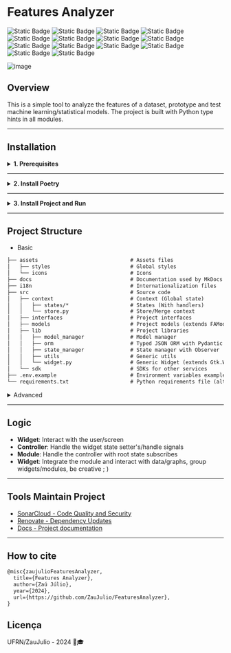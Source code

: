 # Features Analyzer

![Static Badge](https://img.shields.io/badge/python-3.12-%233776AB?logo=Python&logoColor=white)
![Static Badge](https://img.shields.io/badge/pyenv-%2323478B?logo=python&logoColor=white)
![Static Badge](https://img.shields.io/badge/poetry-%236C5CE7?logo=poetry&logoColor=white)
![Static Badge](https://img.shields.io/badge/pandas-%23150458?logo=pandas&logoColor=white)
![Static Badge](https://img.shields.io/badge/numpy-%23013243?logo=numpy&logoColor=white)
![Static Badge](https://img.shields.io/badge/gtk-%2300D084?logo=gtk&logoColor=white)
![Static Badge](https://img.shields.io/badge/matplotlib-%23D62728?logo=python&logoColor=white)
![Static Badge](https://img.shields.io/badge/seaborn-%230098A4?logo=python&logoColor=white)
![Static Badge](https://img.shields.io/badge/pydantic-%231D3557?logo=pydantic&logoColor=white)
![Static Badge](https://img.shields.io/badge/i18n-%234CAF50?logo=googletranslate&logoColor=white)
![Static Badge](https://img.shields.io/badge/docker-%232496ED?logo=docker&logoColor=white)
![Static Badge](https://img.shields.io/badge/mkdocs-%23488CE8?logo=materialformkdocs&logoColor=white)
![Static Badge](https://img.shields.io/badge/pre--commit-enabled-%231F2E3A?logo=pre-commit&logoColor=white)
![Static Badge](https://img.shields.io/badge/renovate-enabled-%2300BBDE?logo=renovatebot&logoColor=white)

![image](https://github.com/user-attachments/assets/2dca1117-2dbd-4df2-a6db-34876b630007)

## Overview

This is a simple tool to analyze the features of a dataset, prototype and test machine learning/statistical models.
The project is built with Python type hints in all modules.

---

## Installation

<details>
<summary><strong>1. Prerequisites</strong></summary>

- **Python 3.12+**: Make sure you have Python 3.12 (or venv ;) ) or more recent installed on your system.
- **WSL (para Windows)**: Windows users should install the [Windows Subsystem for Linux (WSL)](https://learn.microsoft.com/pt-br/windows/wsl/install) to use Poetry.

</details>

---

<details>
<summary><strong>2. Install Poetry</strong></summary>

Poetry is used to manage dependencies and build the project. Follow the [link](https://python-poetry.org/docs/#installing-with-pipx) to install it or continue with to install with pyenv and pip.
</details>

---

<details>
<summary><strong>3. Install Project and Run</strong></summary>

### **With Poetry**

1. Clone the repository:

   ```bash
   git clone <repository-url>
   cd <repository-folder>
   ```

2. Install the dependencies:

   ```bash
   poetry install
   ```

#### **With pyenv e pip**

1. Install Pyenv:

   ```bash
   curl https://pyenv.run | bash
   ```

2. Install and configure the Python version:

   ```bash
   pyenv install 3.12.0
   pyenv local 3.12.0
   ```

3. Install the facilities using the `requirements.txt`:

   ```bash
   pip install -r requirements.txt
   ```

#### **Docker**

1. The option to run via Docker is in its early stages and is a work in progress

   ```sh
   # If you are using X11, remember to allow the connection
   xhost +local:docker

   docker buildx build -t fa .

   # If u must use the local files, remember to map to volume
   docker run --rm -e DISPLAY=$DISPLAY -v /tmp/.X11-unix:/tmp/.X11-unix --name fa fa
   ```

</details>

---

## Project Structure

- Basic

```txt
├── assets                              # Assets files
│   ├── styles                          # Global styles
│   └── icons                           # Icons
├── docs                                # Documentation used by MkDocs
├── i18n                                # Internationalization files
├── src                                 # Source code
│   ├── context                         # Context (Global state)
│   │   ├── states/*                    # States (With handlers)
│   │   └── store.py                    # Store/Merge context
│   ├── interfaces                      # Project interfaces
│   ├── models                          # Project models (extends FAModel)
│   ├── lib                             # Project libraries
│   │   ├── model_manager               # Model manager
│   │   ├── orm                         # Typed JSON ORM with Pydantic and tinydb
│   │   ├── state_manager               # State manager with Observer
│   │   ├── utils                       # Generic utils
│   │   └── widget.py                   # Generic Widget (extends Gtk.Widget)
│   └── sdk                             # SDKs for other services
├── .env.example                        # Environment variables example
└── requirements.txt                    # Python requirements file (alternative to poetry)
```

<details>
<summary>Advanced</summary>

```txt
├── assets                              # Assets files
│   ├── styles                          # Global styles
│   └── icons                           # Icons
├── docs                                # Documentation used by MkDocs
├── i18n                                # Internationalization files
├── src                                 # Source code
│   ├── context                         # Context (Global state)
│   │   ├── states/*                    # States (With handlers)
│   │   └── store.py                    # Store/Merge context
│   ├── interfaces                      # Project interfaces
│   ├── models/*                          # Project models (extends FAModel)
│   │   ├── application.py              # Global app interface
│   │   ├── controller.py               # Generic (handler and connect signals)
│   │   ├── module.py                   # Generic (handler root state signals)
│   │   ├── state.py                    # Generic State
│   │   └── widget.py                   # Generic Widget (extends Gtk.Widget)
│   ├── lib                             # Project libraries
│   │   ├── model_manager               # Model manager
│   │   ├── orm                         # Typed JSON ORM with Pydantic and tinydb
│   │   ├── state_manager               # State manager with Observer
│   │   ├── utils                       # Generic utils
│   │   │   ├── bin_.py                 # Binary models access
│   │   │   ├── hsash.py                # Hash utils
│   │   │   ├── lock.py                 # Lock utils to multiprocessing
│   │   │   ├── logger.py               # Global logger
│   │   │   ├── meta.py                 # Meta class utils (Singleton)
│   │   │   ├── time_.py                # T
│   │   │   ├── types_.py               # State manager with Observer
│   │   │   ├── ui.py                   # State manager with Observer
│   │   └── widget.py                   # Generic Widget (extends Gtk.Widget)
│   └── sdk                             # SDKs for other services
├── .editorconfig                       # Editor configuration
├── .env.example                        # Environment variables example
├── .gitignore                          # Git ignore file
├── .pre-commit-config.yaml             # Pre-commit configuration
├── Dockerfile                          # Dockerfile
├── Makefile                            # Makefile with common commands
├── poetry.lock                         # Poetry lock file
├── pyproject.toml                      # Python project file
├── requirements.txt                    # Python requirements file (alternative to poetry)
└── ruff.toml                           # Ruff (code linter/formatter) options
```

</details>

---

## Logic

- **Widget**: Interact with the user/screen
- **Controller**: Handle the widget state setter's/handle signals
- **Module**: Handle the controller with root state subscribes
- **Widget**: Integrate the module and interact with data/graphs, group widgets/modules, be creative ; )

---

## Tools Maintain Project

- [SonarCloud - Code Quality and Security](https://sonarcloud.io/project/overview?id=ZauJulio_FeaturesAnalyzer)
- [Renovate - Dependency Updates](https://developer.mend.io/github/ZauJulio/FeaturesAnalyzer)
- [Docs - Project documentation](https://zaujulio.github.io/FeaturesAnalyzer/)

---

## How to cite

```txt
@misc{zaujulioFeaturesAnalyzer,
  title={Features Analyzer},
  author={Zaú Júlio},
  year={2024},
  url={https://github.com/ZauJulio/FeaturesAnalyzer},
}
```

## Licença

UFRN/ZauJulio - 2024 💙🎓️
